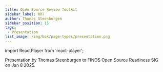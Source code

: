 ```yaml
---
title: Open Source Review Toolkit
sidebar_label: ORT 
author: Thomas Steenburgen
sidebar_position: 15  
tags:
 - Presentation
list_image: /img/bok/page-types/presentation.png  
---
```


import ReactPlayer from 'react-player';

<link href="/css/presentation/web.css" rel="stylesheet"></link>

<Bio name="Thomas Steenburgen" organisation="n/a" image="/img/people/thomas-steenburgen.jpeg">
Presentation by Thomas Steenburgen to FINOS Open Source Readiness SIG on Jan 8 2025. 
</Bio>

<ReactPlayer playing controls width="100%" height="400px" url="https://www.finos.org/hubfs/Projects%20%2B%20SIGs/Open%20Source%20Readiness%20OSR/2025-01-08%20-%20OSR%20Presentation%20-%20Why%20are%20OSPOs%20Using%20&%20Contributing%20to%20ORT%20-%20Thomas%20Steenbergen.mp4" />
